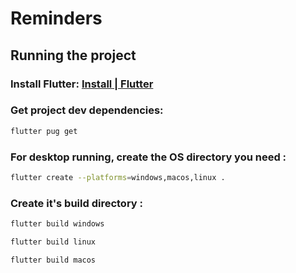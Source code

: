 # Reminders

## Running the project

### Install Flutter: [Install | Flutter](https://docs.flutter.dev/get-started/install)

### Get project dev dependencies:

```bash
flutter pug get
```

### For desktop running, create the OS directory you need :

```bash
flutter create --platforms=windows,macos,linux .
```

### Create it's build directory :

```bash
flutter build windows
```
```bash
flutter build linux
```

```bash
flutter build macos
```
